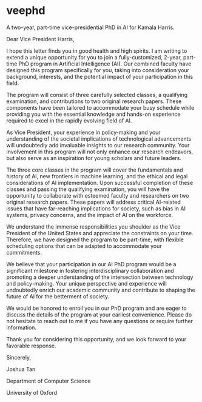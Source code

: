 # veephd
A two-year, part-time vice-presidential PhD in AI for Kamala Harris.

Dear Vice President Harris,

I hope this letter finds you in good health and high spirits. I am writing to extend a unique opportunity for you to join a fully-customized, 2-year, part-time PhD program in Artificial Intelligence (AI). Our combined faculty have designed this program specifically for you, taking into consideration your background, interests, and the potential impact of your participation in this field.

The program will consist of three carefully selected classes, a qualifying examination, and contributions to two original research papers. These components have been tailored to accommodate your busy schedule while providing you with the essential knowledge and hands-on experience required to excel in the rapidly evolving field of AI.

As Vice President, your experience in policy-making and your understanding of the societal implications of technological advancements will undoubtedly add invaluable insights to our research community. Your involvement in this program will not only enhance our research endeavors, but also serve as an inspiration for young scholars and future leaders.

The three core classes in the program will cover the fundamentals and history of AI, new frontiers in machine learning, and the ethical and legal considerations of AI implementation. Upon successful completion of these classes and passing the qualifying examination, you will have the opportunity to collaborate with esteemed faculty and researchers on two original research papers. These papers will address critical AI-related issues that have far-reaching implications for society, such as bias in AI systems, privacy concerns, and the impact of AI on the workforce.

We understand the immense responsibilities you shoulder as the Vice President of the United States and appreciate the constraints on your time. Therefore, we have designed the program to be part-time, with flexible scheduling options that can be adapted to accommodate your commitments.

We believe that your participation in our AI PhD program would be a significant milestone in fostering interdisciplinary collaboration and promoting a deeper understanding of the intersection between technology and policy-making. Your unique perspective and experience will undoubtedly enrich our academic community and contribute to shaping the future of AI for the betterment of society.

We would be honored to enroll you in our PhD program and are eager to discuss the details of the program at your earliest convenience. Please do not hesitate to reach out to me if you have any questions or require further information.

Thank you for considering this opportunity, and we look forward to your favorable response.

Sincerely,

Joshua Tan

Department of Computer Science

University of Oxford
